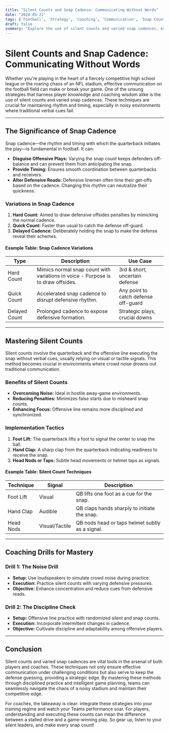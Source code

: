 ```yaml
---
title: "Silent Counts and Snap Cadence: Communicating Without Words"
date: "2024-05-21"
tags: ['Football', 'Strategy', 'Coaching', 'Communication', 'Snap Count', 'Silent Count', 'Cadence', 'Game Management', 'Play Calling', 'Teamwork']
draft: false
summary: "Explore the use of silent counts and varied snap cadences, especially in noisy environments, to maintain communication and timing on the football field."
---
```


# Silent Counts and Snap Cadence: Communicating Without Words

Whether you're playing in the heart of a fiercely competitive high school league or the roaring chaos of an NFL stadium, effective communication on the football field can make or break your game. One of the unsung strategies that harness player knowledge and coaching wisdom alike is the use of silent counts and varied snap cadences. These techniques are crucial for maintaining rhythm and timing, especially in noisy environments where traditional verbal cues fail.

---

## The Significance of Snap Cadence

Snap cadence—the rhythm and timing with which the quarterback initiates the play—is fundamental in football. It can:
- **Disguise Offensive Plays:** Varying the snap count keeps defenders off-balance and can prevent them from anticipating the snap.
- **Provide Timing:** Ensures smooth coordination between quarterbacks and receivers.
- **Alter Defensive Reads:** Defensive linemen often time their get-offs based on the cadence. Changing this rhythm can neutralize their quickness.

### Variations in Snap Cadence

1. **Hard Count:** Aimed to draw defensive offsides penalties by mimicking the normal cadence.
2. **Quick Count:** Faster than usual to catch the defense off-guard.
3. **Delayed Cadence:** Deliberately holding the snap to make the defense reveal their schemes.

#### Example Table: Snap Cadence Variations

| Type         | Description                                         | Use Case                      |
|--------------|-----------------------------------------------------|-------------------------------|
| Hard Count   | Mimics normal snap count with variations in voice - Purpose is to draw offsides. | 3rd & short, uncertain defense |
| Quick Count  | Accelerated snap cadence to disrupt defensive rhythm. | Any point to catch defense off-guard |
| Delayed Count| Prolonged cadence to expose defensive formation.     | Strategic plays, crucial downs|

---

## Mastering Silent Counts

Silent counts involve the quarterback and the offensive line executing the snap without verbal cues, usually relying on visual or tactile signals. This method becomes crucial in environments where crowd noise drowns out traditional communication.

### Benefits of Silent Counts

- **Overcoming Noise:** Ideal in hostile away-game environments.
- **Reducing Penalties:** Minimizes false starts due to misheard snap counts.
- **Enhancing Focus:** Offensive line remains more disciplined and synchronized.

### Implementation Tactics

1. **Foot Lift:** The quarterback lifts a foot to signal the center to snap the ball.
2. **Hand Clap:** A sharp clap from the quarterback indicating readiness to receive the snap.
3. **Head Nods or Taps:** Subtle head movements or helmet taps as signals.

#### Example Table: Silent Count Techniques

| Technique   | Signal        | Description                                      |
|-------------|---------------|--------------------------------------------------|
| Foot Lift   | Visual        | QB lifts one foot as a cue for the snap.         |
| Hand Clap   | Audible       | QB claps hands sharply to initiate the snap.     |
| Head Nods   | Visual/Tactile| QB nods head or taps helmet subtly as a signal.  |

---

## Coaching Drills for Mastery

### Drill 1: **The Noise Drill**
- **Setup:** Use loudspeakers to simulate crowd noise during practice.
- **Execution:** Practice silent counts with varying defensive pressures.
- **Objective:** Enhance concentration and reduce cues from defensive reads.

### Drill 2: **The Discipline Check**
- **Setup:** Offensive line practice with randomized silent and snap counts.
- **Execution:** Incorporate intermittent changes in cadence.
- **Objective:** Cultivate discipline and adaptability among offensive players.

---

## Conclusion

Silent counts and varied snap cadences are vital tools in the arsenal of both players and coaches. These techniques not only ensure effective communication under challenging conditions but also serve to keep the defense guessing, providing a strategic edge. By mastering these methods through disciplined practice and intelligent game planning, teams can seamlessly navigate the chaos of a noisy stadium and maintain their competitive edge.

For coaches, the takeaway is clear: integrate these strategies into your training regime and watch your Teams performance soar. For players, understanding and executing these counts can mean the difference between a stalled drive and a game-winning play. So gear up, listen to your silent leaders, and make every snap count!
```
